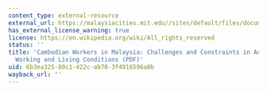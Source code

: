 ```yaml
---
content_type: external-resource
external_url: https://malaysiacities.mit.edu//sites/default/files/documents/Sok.pdf
has_external_license_warning: true
license: https://en.wikipedia.org/wiki/All_rights_reserved
status: ''
title: 'Cambodian Workers in Malaysia: Challenges and Constraints in Achieving Appropriate
  Working and Living Conditions (PDF)'
uid: 6b3ea325-80c1-422c-ab70-3f4916596a8b
wayback_url: ''
---
```

